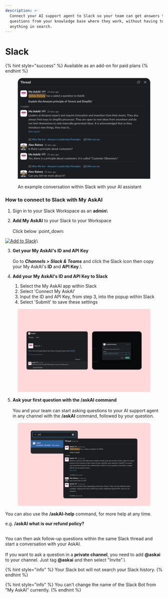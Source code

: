 ```yaml
---
description: >-
  Connect your AI support agent to Slack so your team can get answers to
  questions from your knowledge base where they work, without having to CTRL+F
  anything in search.
---
```


# Slack

{% hint style="success" %}
Available as an add-on for paid plans
{% endhint %}

<figure><img src="../../.gitbook/assets/image (305).png" alt=""><figcaption><p>An example conversation within Slack with your AI assistant</p></figcaption></figure>

### How to connect to Slack with My AskAI

1. Sign in to your Slack Workspace as an **admin**\

2. **Add My AskAI** to your Slack to your Workspace\
   \
   Click below :point\_down:

&#x20;       [![Add to Slack](https://platform.slack-edge.com/img/add_to_slack.png)](https://slack.com/oauth/v2/authorize?client_id=3639755760257.5036828617799\&scope=channels:history,channels:join,chat:write,commands,groups:history,im:history\&user_scope=)\


3. **Get your My AskAI's ID and API Key**\
   \
   Go to _**Channels > Slack & Teams**_ and click the Slack icon then copy your My AskAI's **ID** and **API Key**.\

4. **Add your My AskAI's ID and API Key to Slack**
   1. Select the My AskAI app within Slack&#x20;
   2. Select 'Connect My AskAI'
   3. Input the ID and API Key, from step 3, into the popup within Slack
   4. Select 'Submit' to save these settings

<figure><img src="../../.gitbook/assets/image (306).png" alt=""><figcaption></figcaption></figure>

5. **Ask your first question with the /askAI command**\
   \
   You and your team can start asking questions to your AI support agent in any channel with the **/askAI** command, followed by your question.&#x20;

<figure><img src="../../.gitbook/assets/image (307).png" alt=""><figcaption></figcaption></figure>

You can also use the **/askAI-help** command, for more help at any time.

e.g. **/askAI what is our refund policy?**

\
You can then ask follow-up questions within the same Slack thread and start a conversation with your AskAI.\
\
If you want to ask a question in a **private channel**, you need to add **@askai** to your channel. Just tag **@askai** and then select "Invite".\


{% hint style="info" %}
Your Slack bot will not search your Slack history.
{% endhint %}

{% hint style="info" %}
You can't change the name of the Slack Bot from "My AskAI" currently.
{% endhint %}
